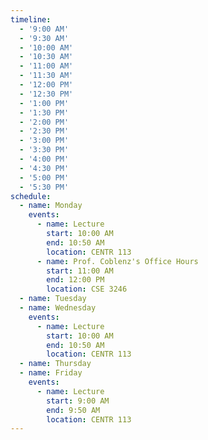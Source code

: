 ```yaml
---
timeline:
  - '9:00 AM'
  - '9:30 AM'
  - '10:00 AM'
  - '10:30 AM'
  - '11:00 AM'
  - '11:30 AM'
  - '12:00 PM'
  - '12:30 PM'
  - '1:00 PM'
  - '1:30 PM'
  - '2:00 PM'
  - '2:30 PM'
  - '3:00 PM'
  - '3:30 PM'
  - '4:00 PM'
  - '4:30 PM'
  - '5:00 PM'
  - '5:30 PM'
schedule:
  - name: Monday
    events:
      - name: Lecture
        start: 10:00 AM
        end: 10:50 AM
        location: CENTR 113
      - name: Prof. Coblenz's Office Hours
        start: 11:00 AM
        end: 12:00 PM
        location: CSE 3246
  - name: Tuesday
  - name: Wednesday
    events:
      - name: Lecture
        start: 10:00 AM
        end: 10:50 AM
        location: CENTR 113
  - name: Thursday
  - name: Friday
    events:
      - name: Lecture
        start: 9:00 AM
        end: 9:50 AM
        location: CENTR 113
---
```

